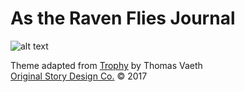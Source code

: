 # As the Raven Flies Journal

![alt text](http://jonathonreed.com/adventure/atrf/img/thumb/with-logo/IMG_8704-logo-2000-72-web.jpg "Jonathon Reed")

Theme adapted from [Trophy](https://github.com/thomasvaeth/trophy-jekyll) by Thomas Vaeth<br />
[Original Story Design Co.](http://jonathonreed.com/freelancing) © 2017
